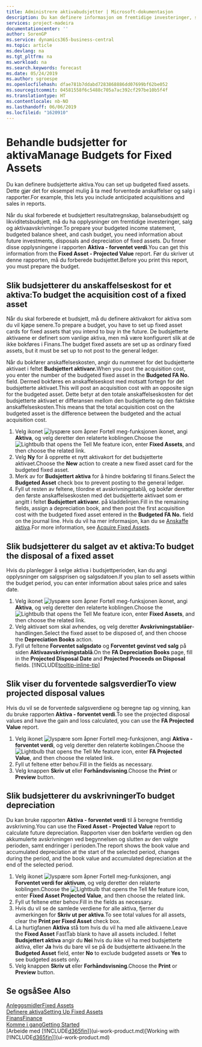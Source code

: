```yaml
---
title: Administrere aktivabudsjetter | Microsoft-dokumentasjon
description: Du kan definere informasjon om fremtidige investeringer, salg og avskrivning av aktiva for å bidra til å klargjøre budsjetter og prognoser.
services: project-madeira
documentationcenter: ''
author: SorenGP
ms.service: dynamics365-business-central
ms.topic: article
ms.devlang: na
ms.tgt_pltfrm: na
ms.workload: na
ms.search.keywords: forecast
ms.date: 05/24/2019
ms.author: sgroespe
ms.openlocfilehash: dfae781b7ddabd7283868886dd07699bf62be052
ms.sourcegitcommit: 04581558f6c5488c705a7ac392cf297be10b5f4f
ms.translationtype: HT
ms.contentlocale: nb-NO
ms.lasthandoff: 06/06/2019
ms.locfileid: "1620910"
---
```

# <a name="manage-budgets-for-fixed-assets"></a><span data-ttu-id="cf5b6-103">Behandle budsjetter for aktiva</span><span class="sxs-lookup"><span data-stu-id="cf5b6-103">Manage Budgets for Fixed Assets</span></span>
<span data-ttu-id="cf5b6-104">Du kan definere budsjetterte aktiva.</span><span class="sxs-lookup"><span data-stu-id="cf5b6-104">You can set up budgeted fixed assets.</span></span> <span data-ttu-id="cf5b6-105">Dette gjør det for eksempel mulig å ta med forventede anskaffelser og salg i rapporter.</span><span class="sxs-lookup"><span data-stu-id="cf5b6-105">For example, this lets you include anticipated acquisitions and sales in reports.</span></span>  

<span data-ttu-id="cf5b6-106">Når du skal forberede et budsjettert resultatregnskap, balansebudsjett og likviditetsbudsjett, må du ha opplysninger om fremtidige investeringer, salg og aktivaavskrivninger.</span><span class="sxs-lookup"><span data-stu-id="cf5b6-106">To prepare your budgeted income statement, budgeted balance sheet, and cash budget, you need information about future investments, disposals and depreciation of fixed assets.</span></span> <span data-ttu-id="cf5b6-107">Du finner disse opplysningene i rapporten **Aktiva - forventet verdi**.</span><span class="sxs-lookup"><span data-stu-id="cf5b6-107">You can get this information from the **Fixed Asset - Projected Value** report.</span></span> <span data-ttu-id="cf5b6-108">Før du skriver ut denne rapporten, må du forberede budsjettet.</span><span class="sxs-lookup"><span data-stu-id="cf5b6-108">Before you print this report, you must prepare the budget.</span></span>  

## <a name="to-budget-the-acquisition-cost-of-a-fixed-asset"></a><span data-ttu-id="cf5b6-109">Slik budsjetterer du anskaffelseskost for et aktiva:</span><span class="sxs-lookup"><span data-stu-id="cf5b6-109">To budget the acquisition cost of a fixed asset</span></span>
<span data-ttu-id="cf5b6-110">Når du skal forberede et budsjett, må du definere aktivakort for aktiva som du vil kjøpe senere.</span><span class="sxs-lookup"><span data-stu-id="cf5b6-110">To prepare a budget, you have to set up fixed asset cards for fixed assets that you intend to buy in the future.</span></span> <span data-ttu-id="cf5b6-111">De budsjetterte aktivaene er definert som vanlige aktiva, men må være konfigurert slik at de ikke bokføres i Finans.</span><span class="sxs-lookup"><span data-stu-id="cf5b6-111">The budget fixed assets are set up as ordinary fixed assets, but it must be set up to not post to the general ledger.</span></span>

<span data-ttu-id="cf5b6-112">Når du bokfører anskaffelseskosten, angir du nummeret for det budsjetterte aktivaet i feltet **Budsjettert aktivanr.**</span><span class="sxs-lookup"><span data-stu-id="cf5b6-112">When you post the acquisition cost, you enter the number of the budgeted fixed asset in the **Budgeted FA No.** field.</span></span> <span data-ttu-id="cf5b6-113">Dermed bokføres en anskaffelseskost med motsatt fortegn for det budsjetterte aktivaet.</span><span class="sxs-lookup"><span data-stu-id="cf5b6-113">This will post an acquisition cost with an opposite sign for the budgeted asset.</span></span> <span data-ttu-id="cf5b6-114">Dette betyr at den totale anskaffelseskosten for det budsjetterte aktivaet er differansen mellom den budsjetterte og den faktiske anskaffelseskosten.</span><span class="sxs-lookup"><span data-stu-id="cf5b6-114">This means that the total acquisition cost on the budgeted asset is the difference between the budgeted and the actual acquisition cost.</span></span>

1. <span data-ttu-id="cf5b6-115">Velg ikonet ![lyspære som åpner Fortell meg-funksjonen](media/ui-search/search_small.png "Fortell hva du vil gjøre") ikonet, angi **Aktiva**, og velg deretter den relaterte koblingen.</span><span class="sxs-lookup"><span data-stu-id="cf5b6-115">Choose the ![Lightbulb that opens the Tell Me feature](media/ui-search/search_small.png "Tell me what you want to do") icon, enter **Fixed Assets**, and then choose the related link.</span></span>
2. <span data-ttu-id="cf5b6-116">Velg **Ny** for å opprette et nytt aktivakort for det budsjetterte aktivaet.</span><span class="sxs-lookup"><span data-stu-id="cf5b6-116">Choose the **New** action to create a new fixed asset card for the budgeted fixed asset.</span></span>
3. <span data-ttu-id="cf5b6-117">Merk av for **Budsjettert aktiva** for å hindre bokføring til finans.</span><span class="sxs-lookup"><span data-stu-id="cf5b6-117">Select the **Budgeted Asset** check box to prevent posting to the general ledger.</span></span>
4. <span data-ttu-id="cf5b6-118">Fyll ut resten av feltene, tilordne et avskrivningstablå, og bokfør deretter den første anskaffelseskosten med det budsjetterte aktivaet som er angitt i feltet **Budsjettert aktivanr.** på kladdelinjen.</span><span class="sxs-lookup"><span data-stu-id="cf5b6-118">Fill in the remaining fields, assign a depreciation book, and then post the first acquisition cost with the budgeted fixed asset entered in the **Budgeted FA No.** field on the journal line.</span></span> <span data-ttu-id="cf5b6-119">Hvis du vil ha mer informasjon, kan du se [Anskaffe aktiva](fa-how-acquire.md).</span><span class="sxs-lookup"><span data-stu-id="cf5b6-119">For more information, see [Acquire Fixed Assets](fa-how-acquire.md).</span></span>

## <a name="to-budget-the-disposal-of-a-fixed-asset"></a><span data-ttu-id="cf5b6-120">Slik budsjetterer du salget av et aktiva:</span><span class="sxs-lookup"><span data-stu-id="cf5b6-120">To budget the disposal of a fixed asset</span></span>
<span data-ttu-id="cf5b6-121">Hvis du planlegger å selge aktiva i budsjettperioden, kan du angi opplysninger om salgsprisen og salgsdatoen.</span><span class="sxs-lookup"><span data-stu-id="cf5b6-121">If you plan to sell assets within the budget period, you can enter information about sales price and sales date.</span></span>

1. <span data-ttu-id="cf5b6-122">Velg ikonet ![lyspære som åpner Fortell meg-funksjonen](media/ui-search/search_small.png "Fortell hva du vil gjøre") ikonet, angi **Aktiva**, og velg deretter den relaterte koblingen.</span><span class="sxs-lookup"><span data-stu-id="cf5b6-122">Choose the ![Lightbulb that opens the Tell Me feature](media/ui-search/search_small.png "Tell me what you want to do") icon, enter **Fixed Assets**, and then choose the related link.</span></span>
2. <span data-ttu-id="cf5b6-123">Velg aktivaet som skal avhendes, og velg deretter **Avskrivningstablåer**-handlingen.</span><span class="sxs-lookup"><span data-stu-id="cf5b6-123">Select the fixed asset to be disposed of, and then choose the **Depreciation Books** action.</span></span>
3. <span data-ttu-id="cf5b6-124">Fyll ut feltene **Forventet salgsdato** og **Forventet gevinst ved salg** på siden **Aktivaavskrivningstablå**.</span><span class="sxs-lookup"><span data-stu-id="cf5b6-124">On the **FA Depreciation Books** page, fill in the **Projected Disposal Date** and **Projected Proceeds on Disposal** fields.</span></span> [!INCLUDE[tooltip-inline-tip](includes/tooltip-inline-tip_md.md)]

## <a name="to-view-projected-disposal-values"></a><span data-ttu-id="cf5b6-125">Slik viser du forventede salgsverdier</span><span class="sxs-lookup"><span data-stu-id="cf5b6-125">To view projected disposal values</span></span>
<span data-ttu-id="cf5b6-126">Hvis du vil se de forventede salgsverdiene og beregne tap og vinning, kan du bruke rapporten **Aktiva - forventet verdi**.</span><span class="sxs-lookup"><span data-stu-id="cf5b6-126">To see the projected disposal values and have the gain and loss calculated, you can use the **FA Projected Value** report.</span></span>

1. <span data-ttu-id="cf5b6-127">Velg ikonet ![lyspære som åpner Fortell meg-funksjonen](media/ui-search/search_small.png "Fortell hva du vil gjøre"), angi **Aktiva - forventet verdi**, og velg deretter den relaterte koblingen.</span><span class="sxs-lookup"><span data-stu-id="cf5b6-127">Choose the ![Lightbulb that opens the Tell Me feature](media/ui-search/search_small.png "Tell me what you want to do") icon, enter **FA Projected Value**, and then choose the related link.</span></span>
2. <span data-ttu-id="cf5b6-128">Fyll ut feltene etter behov.</span><span class="sxs-lookup"><span data-stu-id="cf5b6-128">Fill in the fields as necessary.</span></span>
3. <span data-ttu-id="cf5b6-129">Velg knappen **Skriv ut** eller **Forhåndsvisning**.</span><span class="sxs-lookup"><span data-stu-id="cf5b6-129">Choose the **Print** or **Preview** button.</span></span>

## <a name="to-budget-depreciation"></a><span data-ttu-id="cf5b6-130">Slik budsjetterer du avskrivninger</span><span class="sxs-lookup"><span data-stu-id="cf5b6-130">To budget depreciation</span></span>
<span data-ttu-id="cf5b6-131">Du kan bruke rapporten **Aktiva - forventet verdi** til å beregne fremtidig avskrivning.</span><span class="sxs-lookup"><span data-stu-id="cf5b6-131">You can use the **Fixed Asset - Projected Value** report to calculate future depreciation.</span></span> <span data-ttu-id="cf5b6-132">Rapporten viser den bokførte verdien og den akkumulerte avskrivningen ved begynnelsen og slutten av den valgte perioden, samt endringer i perioden.</span><span class="sxs-lookup"><span data-stu-id="cf5b6-132">The report shows the book value and accumulated depreciation at the start of the selected period, changes during the period, and the book value and accumulated depreciation at the end of the selected period.</span></span>

1. <span data-ttu-id="cf5b6-133">Velg ikonet ![lyspære som åpner Fortell meg-funksjonen](media/ui-search/search_small.png "Fortell hva du vil gjøre"), angi **Forventet verdi for aktivum**, og velg deretter den relaterte koblingen.</span><span class="sxs-lookup"><span data-stu-id="cf5b6-133">Choose the ![Lightbulb that opens the Tell Me feature](media/ui-search/search_small.png "Tell me what you want to do") icon, enter **Fixed Asset Projected Value**, and then choose the related link.</span></span>
2. <span data-ttu-id="cf5b6-134">Fyll ut feltene etter behov.</span><span class="sxs-lookup"><span data-stu-id="cf5b6-134">Fill in the fields as necessary.</span></span>
3. <span data-ttu-id="cf5b6-135">Hvis du vil se de samlede verdiene for alle aktiva, fjerner du avmerkingen for **Skriv ut per aktiva**.</span><span class="sxs-lookup"><span data-stu-id="cf5b6-135">To see total values for all assets, clear the **Print per Fixed Asset** check box.</span></span>
4. <span data-ttu-id="cf5b6-136">La hurtigfanen **Aktiva** stå tom hvis du vil ha med alle aktivaene.</span><span class="sxs-lookup"><span data-stu-id="cf5b6-136">Leave the **Fixed Asset** FastTab blank to have all assets included.</span></span> <span data-ttu-id="cf5b6-137">I feltet **Budsjettert aktiva** angir du **Nei** hvis du ikke vil ha med budsjetterte aktiva, eller **Ja** hvis du bare vil se på de budsjetterte aktivaene.</span><span class="sxs-lookup"><span data-stu-id="cf5b6-137">In the **Budgeted Asset** field, enter **No** to exclude budgeted assets or **Yes** to see budgeted assets only.</span></span>
5. <span data-ttu-id="cf5b6-138">Velg knappen **Skriv ut** eller **Forhåndsvisning**.</span><span class="sxs-lookup"><span data-stu-id="cf5b6-138">Choose the **Print** or **Preview** button.</span></span>

## <a name="see-also"></a><span data-ttu-id="cf5b6-139">Se også</span><span class="sxs-lookup"><span data-stu-id="cf5b6-139">See Also</span></span>
[<span data-ttu-id="cf5b6-140">Anleggsmidler</span><span class="sxs-lookup"><span data-stu-id="cf5b6-140">Fixed Assets</span></span>](fa-manage.md)  
[<span data-ttu-id="cf5b6-141">Definere aktiva</span><span class="sxs-lookup"><span data-stu-id="cf5b6-141">Setting Up Fixed Assets</span></span>](fa-setup.md)  
[<span data-ttu-id="cf5b6-142">Finans</span><span class="sxs-lookup"><span data-stu-id="cf5b6-142">Finance</span></span>](finance.md)  
[<span data-ttu-id="cf5b6-143">Komme i gang</span><span class="sxs-lookup"><span data-stu-id="cf5b6-143">Getting Started</span></span>](product-get-started.md)  
<span data-ttu-id="cf5b6-144">[Arbeide med [!INCLUDE[d365fin](includes/d365fin_md.md)]](ui-work-product.md)</span><span class="sxs-lookup"><span data-stu-id="cf5b6-144">[Working with [!INCLUDE[d365fin](includes/d365fin_md.md)]](ui-work-product.md)</span></span>
